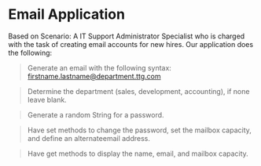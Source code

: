 # Email Application
 
Based on Scenario: A IT Support Administrator Specialist who is charged with the task of creating email accounts for new hires.
Our application does the following:
> Generate an email with the following syntax: firstname.lastname@department.ttg.com

> Determine the department (sales, development, accounting), if none leave blank.

> Generate a random String for a password.

> Have set methods to change the password, set the mailbox capacity, and define an alternateemail address.

> Have get methods to display the name, email, and mailbox capacity.
